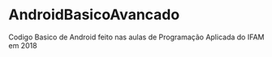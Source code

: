 # AndroidBasicoAvancado
Codigo Basico de Android feito nas aulas de Programação Aplicada do IFAM em 2018

